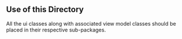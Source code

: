 ## Use of this Directory

All the ui classes along with associated view model classes should be placed in their respective sub-packages.